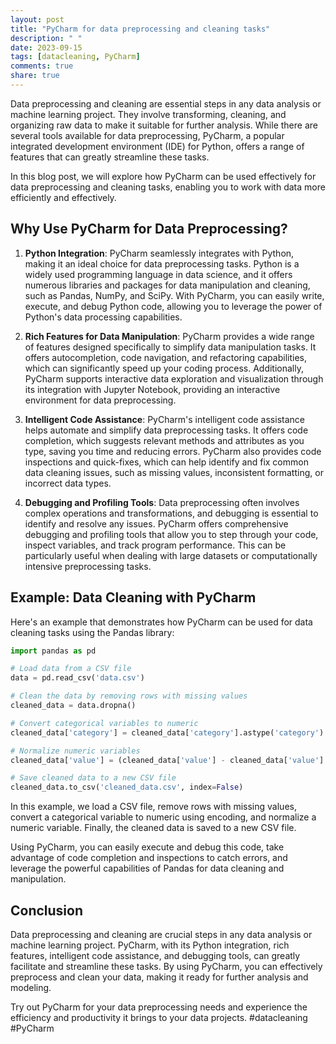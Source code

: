 ```yaml
---
layout: post
title: "PyCharm for data preprocessing and cleaning tasks"
description: " "
date: 2023-09-15
tags: [datacleaning, PyCharm]
comments: true
share: true
---
```


Data preprocessing and cleaning are essential steps in any data analysis or machine learning project. They involve transforming, cleaning, and organizing raw data to make it suitable for further analysis. While there are several tools available for data preprocessing, PyCharm, a popular integrated development environment (IDE) for Python, offers a range of features that can greatly streamline these tasks.

In this blog post, we will explore how PyCharm can be used effectively for data preprocessing and cleaning tasks, enabling you to work with data more efficiently and effectively.

## Why Use PyCharm for Data Preprocessing?

1. **Python Integration**: PyCharm seamlessly integrates with Python, making it an ideal choice for data preprocessing tasks. Python is a widely used programming language in data science, and it offers numerous libraries and packages for data manipulation and cleaning, such as Pandas, NumPy, and SciPy. With PyCharm, you can easily write, execute, and debug Python code, allowing you to leverage the power of Python's data processing capabilities.

2. **Rich Features for Data Manipulation**: PyCharm provides a wide range of features designed specifically to simplify data manipulation tasks. It offers autocompletion, code navigation, and refactoring capabilities, which can significantly speed up your coding process. Additionally, PyCharm supports interactive data exploration and visualization through its integration with Jupyter Notebook, providing an interactive environment for data preprocessing.

3. **Intelligent Code Assistance**: PyCharm's intelligent code assistance helps automate and simplify data preprocessing tasks. It offers code completion, which suggests relevant methods and attributes as you type, saving you time and reducing errors. PyCharm also provides code inspections and quick-fixes, which can help identify and fix common data cleaning issues, such as missing values, inconsistent formatting, or incorrect data types.

4. **Debugging and Profiling Tools**: Data preprocessing often involves complex operations and transformations, and debugging is essential to identify and resolve any issues. PyCharm offers comprehensive debugging and profiling tools that allow you to step through your code, inspect variables, and track program performance. This can be particularly useful when dealing with large datasets or computationally intensive preprocessing tasks.

## Example: Data Cleaning with PyCharm

Here's an example that demonstrates how PyCharm can be used for data cleaning tasks using the Pandas library:

```python
import pandas as pd

# Load data from a CSV file
data = pd.read_csv('data.csv')

# Clean the data by removing rows with missing values
cleaned_data = data.dropna()

# Convert categorical variables to numeric
cleaned_data['category'] = cleaned_data['category'].astype('category').cat.codes

# Normalize numeric variables
cleaned_data['value'] = (cleaned_data['value'] - cleaned_data['value'].mean()) / cleaned_data['value'].std()

# Save cleaned data to a new CSV file
cleaned_data.to_csv('cleaned_data.csv', index=False)
```

In this example, we load a CSV file, remove rows with missing values, convert a categorical variable to numeric using encoding, and normalize a numeric variable. Finally, the cleaned data is saved to a new CSV file.

Using PyCharm, you can easily execute and debug this code, take advantage of code completion and inspections to catch errors, and leverage the powerful capabilities of Pandas for data cleaning and manipulation.

## Conclusion

Data preprocessing and cleaning are crucial steps in any data analysis or machine learning project. PyCharm, with its Python integration, rich features, intelligent code assistance, and debugging tools, can greatly facilitate and streamline these tasks. By using PyCharm, you can effectively preprocess and clean your data, making it ready for further analysis and modeling.

Try out PyCharm for your data preprocessing needs and experience the efficiency and productivity it brings to your data projects. #datacleaning #PyCharm